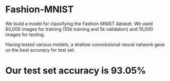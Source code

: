 # Fashion-MNIST
We build a model for classifying the Fashion MNIST dataset. We used 60,000 images for training (55k training and 5k validation) and 10,000 images for testing. 

Having tested various models, a shallow convolutional neural network gave us the best accuracy for test set.

# Our test set accuracy is 93.05%
